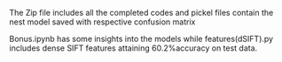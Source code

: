 The Zip file includes all the completed codes and pickel files contain the nest model saved
with respective confusion matrix

Bonus.ipynb has some insights into the models while features(dSIFT).py includes dense SIFT features attaining 60.2%accuracy on test data.

